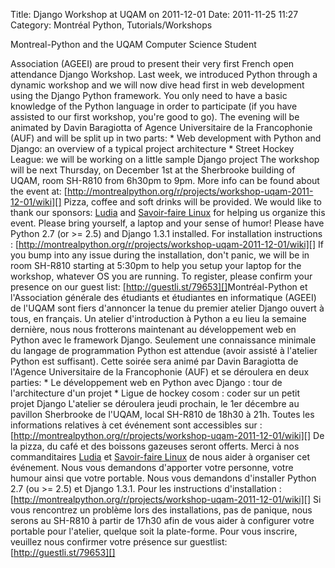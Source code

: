 Title: Django Workshop at UQAM on 2011-12-01
Date: 2011-11-25 11:27
Category: Montréal Python, Tutorials/Workshops

<!--:en-->Montreal-Python and the UQAM Computer Science Student
Association (AGEEI) are proud to present their very first French open
attendance Django Workshop. Last week, we introduced Python through a
dynamic workshop and we will now dive head first in web development
using the Django Python framework. You only need to have a basic
knowledge of the Python language in order to participate (if you have
assisted to our first workshop, you're good to go). The evening will be
animated by Davin Baragiotta of Agence Universitaire de la Francophonie
(AUF) and will be split up in two parts: \* Web development with Python
and Django: an overview of a typical project architecture \* Street
Hockey League: we will be working on a little sample Django project The
workshop will be next Thursday, on December 1st at the Sherbrooke
building of UQAM, room SH-R810 from 6h30pm to 9pm. More info can be
found about the event at:
[http://montrealpython.org/r/projects/workshop-uqam-2011-12-01/wiki][]
Pizza, coffee and soft drinks will be provided. We would like to thank
our sponsors: [Ludia][] and [Savoir-faire Linux][] for helping us
organize this event. Please bring yourself, a laptop and your sense of
humor! Please have Python 2.7 (or \>= 2.5) and Django 1.3.1 installed.
For installation instructions :
[http://montrealpython.org/r/projects/workshop-uqam-2011-12-01/wiki][]
If you bump into any issue during the installation, don't panic, we will
be in room SH-R810 starting at 5:30pm to help you setup your laptop for
the workshop, whatever OS you are running. To register, please confirm
your presence on our guest list:
[http://guestli.st/79653][]<!--:--><!--:fr-->Montréal-Python et
l'Association générale des étudiants et étudiantes en informatique
(AGEEI) de l'UQAM sont fiers d'annoncer la tenue du premier atelier
Django ouvert à tous, en français. Un atelier d'introduction à Python a
eu lieu la semaine dernière, nous nous frotterons maintenant au
développement web en Python avec le framework Django. Seulement une
connaissance minimale du langage de programmation Python est attendue
(avoir assisté à l'atelier Python est suffisant). Cette soirée sera
animé par Davin Baragiotta de l'Agence Universitaire de la Francophonie
(AUF) et se déroulera en deux parties: \* Le développement web en Python
avec Django : tour de l'architecture d'un projet \* Ligue de hockey
cosom : coder sur un petit projet Django L'atelier se déroulera jeudi
prochain, le 1er décembre au pavillon Sherbrooke de l'UQAM, local
SH-R810 de 18h30 à 21h. Toutes les informations relatives à cet
événement sont accessibles sur :
[http://montrealpython.org/r/projects/workshop-uqam-2011-12-01/wiki][]
De la pizza, du café et des boissons gazeuses seront offerts. Merci à
nos commanditaires [Ludia][] et [Savoir-faire Linux][] de nous aider à
organiser cet événement. Nous vous demandons d'apporter votre personne,
votre humour ainsi que votre portable. Nous vous demandons d'installer
Python 2.7 (ou \>= 2.5) et Django 1.3.1. Pour les instructions
d'installation :
[http://montrealpython.org/r/projects/workshop-uqam-2011-12-01/wiki][]
Si vous rencontrez un problème lors des installations, pas de panique,
nous serons au SH-R810 à partir de 17h30 afin de vous aider à configurer
votre portable pour l'atelier, quelque soit la plate-forme. Pour vous
inscrire, veuillez nous confirmer votre présence sur guestlist:
[http://guestli.st/79653][]<!--:-->

  [http://montrealpython.org/r/projects/workshop-uqam-2011-12-01/wiki]: http://montrealpython.org/r/projects/workshop-uqam-2011-12-01/wiki
  [Ludia]: http://ludia.com
  [Savoir-faire Linux]: http://savoirfairelinux.com
  [http://guestli.st/79653]: http://guestli.st/79653
